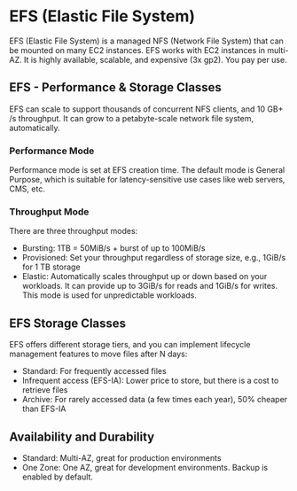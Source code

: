 # EFS (Elastic File System)

EFS (Elastic File System) is a managed NFS (Network File System) that can be mounted on many EC2 instances. EFS works with EC2 instances in multi-AZ. It is highly available, scalable, and expensive (3x gp2). You pay per use.

## EFS - Performance & Storage Classes

EFS can scale to support thousands of concurrent NFS clients, and 10 GB+ /s throughput. It can grow to a petabyte-scale network file system, automatically.

### Performance Mode

Performance mode is set at EFS creation time. The default mode is General Purpose, which is suitable for latency-sensitive use cases like web servers, CMS, etc.

### Throughput Mode

There are three throughput modes:

- Bursting: 1TB = 50MiB/s + burst of up to 100MiB/s
- Provisioned: Set your throughput regardless of storage size, e.g., 1GiB/s for 1 TB storage
- Elastic: Automatically scales throughput up or down based on your workloads. It can provide up to 3GiB/s for reads and 1GiB/s for writes. This mode is used for unpredictable workloads.

## EFS Storage Classes

EFS offers different storage tiers, and you can implement lifecycle management features to move files after N days:

- Standard: For frequently accessed files
- Infrequent access (EFS-IA): Lower price to store, but there is a cost to retrieve files
- Archive: For rarely accessed data (a few times each year), 50% cheaper than EFS-IA

## Availability and Durability

- Standard: Multi-AZ, great for production environments
- One Zone: One AZ, great for development environments. Backup is enabled by default.